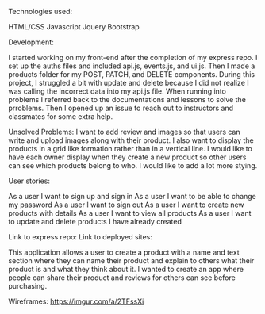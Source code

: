 Technologies used:

HTML/CSS
Javascript
Jquery
Bootstrap

Development:

 I started working on my front-end after the completion of my express repo. I set up the auths files and included api.js, events.js, and ui.js. Then I made a products folder for my POST, PATCH, and DELETE components. During this project, I struggled a bit with update and delete because I did not realize I was calling the incorrect data into my api.js file. When running into problems I referred back to the documentations and lessons to solve the prroblems. Then I opened up an issue to reach out to instructors and classmates for some extra help.

Unsolved Problems:
I want to add review and images so that users can write and upload images along with their product. I also want to display the products in a grid like formation rather than in a vertical line. I would like to have each owner display when they create a new product so other users can see which products belong to who. I would like to add a lot more stying.

User stories:

As a user I want to sign up and sign in
As a user I want to be able to change my password
As a user I want to sign out
As a user I want to create new products with details
As a user I want to view all products
As a user I want to update and delete products I have already created

Link to express repo:
Link to deployed sites:

This application allows a user to create a product with a name and text section where they can name their product and explain to others what their product is and what they think about it. I wanted to create an app where people can share their product and reviews for others can see before purchasing.

Wireframes: https://imgur.com/a/2TFssXi

